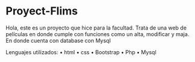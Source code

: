 # Proyect-Flims
Hola, este es un proyecto que hice para la facultad. Trata de una web de películas en donde cumple con funciones como un alta, modificar y maja. 
En donde cuenta con database con Mysql 

Lenguajes utilizados: 
•	html
•	css
•	Bootstrap
•	Php
•	Mysql
